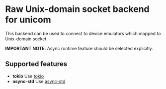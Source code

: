 # Raw Unix-domain socket backend for unicom

This backend can be used to connect to device emulators which mapped to Unix-domain socket.

**IMPORTANT NOTE**: Async runtime feature should be selected explicitly.

## Supported features

* __tokio__ Use [tokio](https://docs.rs/tokio/)
* __async-std__ Use [async-std](https://docs.rs/async-std/)
